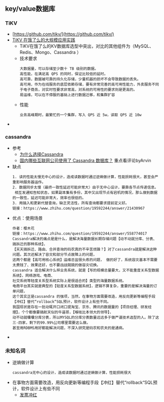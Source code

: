 ## key/value数据库

### TiKV
- [https://github.com/tikv/](https://github.com/tikv/)
- [TiKV 在饿了么的大规模应用实践](https://blog.csdn.net/weixin_34258078/article/details/88880908)
    - TiKV在饿了么的KV数据库选型中突出，对比的其他组件为（MySQL、Redis、Mongo、Cassandra ）
    - 技术要求
        ```
      大数据量，可以存储至少数十 TB 级别的数据。
      高性能，在满足高 QPS 的同时，保证比较低的延时。
      高可靠，数据被可靠的持久化存储，少量机器的损坏不会导致数据的丢失。
      高可用，作为在线服务的底层依赖存储，要有非常完善的高可用性能力，外卖服务不同于电子商务，对实时性要求非常高，对系统的可用性的要求则是更高的。
      易运维，可以在不停服的基础上进行数据迁移，和集群扩容
      ```
    - 性能
        ```
      业务高峰期时，最繁忙的一个集群，写入 QPS 近 5w，读取 QPS 近 10w
      ```
- []()

### cassandra
- 参考
    - [为什么选择Cassandra](https://zhuanlan.zhihu.com/p/78255146)
    - [国内哪些互联网公司使用了 Cassandra 数据库？](https://www.zhihu.com/question/19592244) 重点看评论byArvin
- 缺点
    ```
  1. 读的性能太慢无中心的设计，造成读数据时通过逆熵做计算，性能损耗很大，甚至会严重影响服务器运作。
  2. 数据同步太慢（最终一致性延迟可能非常大）由于无中心设计，要靠各节点传递信息。
     相互发通知告知状态，如果副本集有多份，其中又出现节点有宕机的情况，那么做到数据的一致性，延迟可能非常大，效率也很低的。
  3. 用插入和更新代替查询，缺乏灵活性，所有查询都要求提前定义好。
  链接：https://www.zhihu.com/question/19592244/answer/21430967
  ```
- 优点：使用场景
    ```
  作者：樱木花
  链接：https://www.zhihu.com/question/19592244/answer/558774017
  Cassandra解决的痛点是是什么，是解决海量数据长期存储问题【动不动就分库、分表、搞拆迁的那种系统】，
  【天天搞拆迁、路由、合并查询的码农真的不辛苦烦躁？】对了cassandra就是解决这种问题。其次还解决了容灾和部分节点故障上的问题，
  这两个都是【高可用核心系统】运维总监很头疼的问题， 做的好了，系统容灾基本不需要太费钱了、效果还好，也不要战战兢兢的做容灾切换。
  cassandra 适合解决什么样业务系统，就是【写的规模总量要大，又不能重度关系型数据系统】，网络游戏、电商、
  社交系统等轻度关系型系统实际上是很适合的】类型的海量数据系统。
  电商平台其实就是典型的【轻度关系型数据系统】，逻辑不算复杂，重要的是解决海量的订单问题，
  这个其实正是cassandra 的强项，当然，在事物方面需要改造，用反向更新等编程手段【冲红】替代“rollback“SQL预计，软件设计上有些不同。
  我国现状是存在一批动辄开口闭口提淘宝、京东、腾讯的数据量的【项目经理、研发经理】，个个都像要搞航天似的牛逼哥，【喉咙比本领大的领导】，
  动不动就囔囔分库分表，所以MYSQL的分库分表数量远远多于做严谨技术选型的人。除了这三-四家，剩下的99.99%公司哪里需要这么做。
  甚至用RDBMS用好都能解决问题，不深入研究是码农和农夫的是通病。
  ```
- 

### 未知名词
- 逆熵做计算
    ```
  cassandra无中心的设计，造成读数据时通过逆熵做计算，性能损耗很大
  ```
- 在事物方面需要改造，用反向更新等编程手段【冲红】替代“rollback“SQL预计，软件设计上有些不同
    - [发票冲红](https://baike.baidu.com/item/%E5%8F%91%E7%A5%A8%E5%86%B2%E7%BA%A2/7462995)